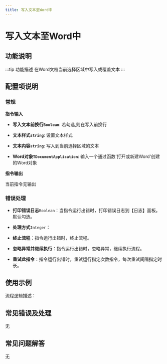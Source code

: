 ```yaml
---
title: 写入文本至Word中
---
```


# 写入文本至Word中

## 功能说明

:::tip 功能描述
在Word文档当前选择区域中写入或覆盖文本
:::

## 配置项说明

### 常规

**指令输入**

- **写入文本前换行`Boolean`**: 若勾选,则在写入前换行

- **文本样式`string`**: 设置文本样式

- **文本内容`string`**: 写入到当前选择区域的文本

- **Word对象`TDocumentApplication`**: 输入一个通过函数'打开或新建Word'创建的Word对象


**指令输出**

当前指令无输出

### 错误处理

- **打印错误日志**`Boolean`：当指令运行出错时，打印错误日志到【日志】面板。默认勾选。

- **处理方式**`Integer`：

 - **终止流程**：指令运行出错时，终止流程。

 - **忽略异常并继续执行**：指令运行出错时，忽略异常，继续执行流程。

 - **重试此指令**：指令运行出错时，重试运行指定次数指令，每次重试间隔指定时长。

## 使用示例

流程逻辑描述：

## 常见错误及处理

无

## 常见问题解答

无

